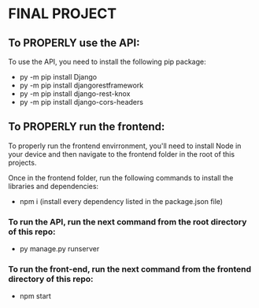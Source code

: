 # FINAL PROJECT

## To PROPERLY use the API:

To use the API, you need to install the following pip package:

- py -m pip install Django
- py -m pip install djangorestframework
- py -m pip install django-rest-knox
- py -m pip install django-cors-headers

## To PROPERLY run the frontend:

To properly run the frontend envirronment, you'll need to install Node in your device and then navigate to the frontend folder in the root of this projects.

Once in the frontend folder, run the following commands to install the libraries and dependencies:

- npm i (install every dependency listed in the package.json file)

### To run the API, run the next command from the root directory of this repo:

- py manage.py runserver

### To run the front-end, run the next command from the frontend directory of this repo:

- npm start
